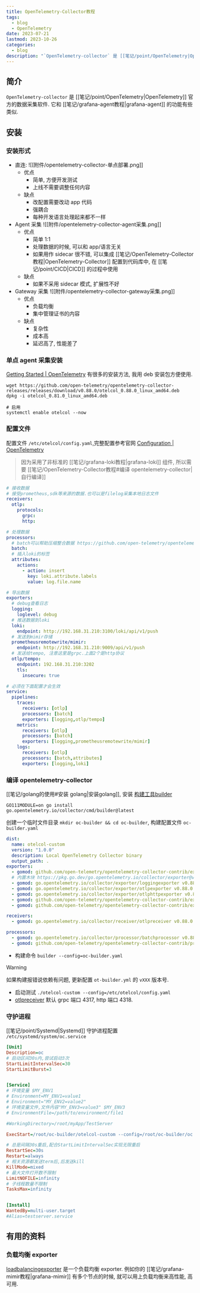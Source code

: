 ```yaml
---
title: OpenTelemetry-Collector教程
tags:
  - blog
  - OpenTelemetry
date: 2023-07-21
lastmod: 2023-10-26
categories:
  - blog
description: "`OpenTelemetry-collector` 是 [[笔记/point/OpenTelemetry|OpenTelemetry]] 官方的数据采集软件. 它和 [[笔记/grafana-agent教程|grafana-agent]] 的功能有些类似."
---
```


## 简介

`OpenTelemetry-collector` 是 [[笔记/point/OpenTelemetry|OpenTelemetry]] 官方的数据采集软件. 它和 [[笔记/grafana-agent教程|grafana-agent]] 的功能有些类似.

## 安装

### 安装形式

- 直连: ![[附件/opentelemetry-collector-单点部署.png]]
    - 优点
        - 简单, 方便开发测试
        - 上线不需要调整任何内容
    - 缺点
        - 改配置需要改动 app 代码
        - 强耦合
        - 每种开发语言处理起来都不一样
- Agent 采集 ![[附件/opentelemetry-collector-agent采集.png]]
    - 优点
        - 简单 1:1
        - 处理数据的时候, 可以和 app/语言无关
        - 如果用作 sidecar 很不错, 可以集成 [[笔记/OpenTelemetry-Collector教程|OpenTelemetry-Collector]] 配置到代码库中, 在 [[笔记/point/CICD|CICD]] 的过程中使用
    - 缺点
        - 如果不采用 sidecar 模式, 扩展性不好
- Gateway 采集 ![[附件/opentelemetry-collector-gateway采集.png]]
    - 优点
        - 负载均衡
        - 集中管理证书的内容
    - 缺点
        - 复杂性
        - 成本高
        - 延迟高了, 性能差了

### 单点 agent 采集安装

[Getting Started | OpenTelemetry](https://opentelemetry.io/docs/collector/getting-started/) 有很多的安装方法, 我用 deb 安装包方便使用.

```shell
wget https://github.com/open-telemetry/opentelemetry-collector-releases/releases/download/v0.88.0/otelcol_0.88.0_linux_amd64.deb
dpkg -i otelcol_0.81.0_linux_amd64.deb

# 启用
systemctl enable otelcol --now
```

### 配置文件

配置文件 `/etc/otelcol/config.yaml`,完整配置参考官网 [Configuration | OpenTelemetry](https://opentelemetry.io/docs/collector/configuration/)

> 因为采用了非标准的 [[笔记/grafana-loki教程|grafana-loki]] 组件, 所以需要 [[笔记/OpenTelemetry-Collector教程#编译 opentelemetry-collector|自行编译]]

```yml
# 接收数据
# 接受prometheus,sdk等来源的数据.也可以是filelog采集本地日志文件
receivers:
  otlp:
    protocols:
      grpc:
      http:

# 处理数据
processors:
  # batch可以帮助压缩整合数据 https://github.com/open-telemetry/opentelemetry-collector/blob/main/processor/batchprocessor/README.md
  batch:
  # 插入loki的标签
  attributes:
    actions:
      - action: insert
        key: loki.attribute.labels
        value: log.file.name

# 导出数据
exporters:
  # debug查看日志
  logging:
    loglevel: debug
  # 推送数据到loki
  loki:
    endpoint: http://192.168.31.210:3100/loki/api/v1/push
  # 发送到mimir存储
  prometheusremotewrite/mimir:
    endpoint: http://192.168.31.210:9009/api/v1/push
  # 发送给tempo, 注意这里是grpc.上面2个是http协议
  otlp/tempo:
    endpoint: 192.168.31.210:3202
    tls:  
      insecure: true

# 必须在下面配置才会生效
service:
  pipelines:
    traces:
      receivers: [otlp]
      processors: [batch]
      exporters: [logging,otlp/tempo]
    metrics:
      receivers: [otlp]
      processors: [batch]
      exporters: [logging,prometheusremotewrite/mimir]
    logs:
      receivers: [otlp]
      processors: [batch,attributes]
      exporters: [logging,loki]
```

### 编译 opentelemetry-collector

[[笔记/golang的使用#安装 golang|安装golang]], 安装 [构建工具builder](https://github.com/open-telemetry/opentelemetry-collector/tree/main/cmd/builder)

```shell
GO111MODULE=on go install go.opentelemetry.io/collector/cmd/builder@latest
```

创建一个临时文件目录 `mkdir oc-builder && cd oc-builder`, 构建配置文件 `oc-builder.yaml`

```yml
dist:
  name: otelcol-custom
  version: "1.0.0"
  description: Local OpenTelemetry Collector binary
  output_path: .
exporters:
  - gomod: github.com/open-telemetry/opentelemetry-collector-contrib/exporter/lokiexporter v0.88.0
  # 内置木块 https://pkg.go.dev/go.opentelemetry.io/collector/exporter@v0.81.0#section-directories
  - gomod: go.opentelemetry.io/collector/exporter/loggingexporter v0.88.0
  - gomod: go.opentelemetry.io/collector/exporter/otlpexporter v0.88.0
  - gomod: go.opentelemetry.io/collector/exporter/otlphttpexporter v0.88.0
  - gomod: github.com/open-telemetry/opentelemetry-collector-contrib/exporter/prometheusexporter v0.88.0
  - gomod: github.com/open-telemetry/opentelemetry-collector-contrib/exporter/prometheusremotewriteexporter v0.88.0

receivers:
  - gomod: go.opentelemetry.io/collector/receiver/otlpreceiver v0.88.0

processors:
  - gomod: go.opentelemetry.io/collector/processor/batchprocessor v0.88.0
  - gomod: github.com/open-telemetry/opentelemetry-collector-contrib/processor/attributesprocessor v0.88.0
```

- 构建命令 `builder --config=oc-builder.yaml`
> [!warning]
> 如果构建报错说依赖有问题, 更新配置 `ot-builder.yml` 的 `vXXX` 版本号.
- 启动测试 `./otelcol-custom --config=/etc/otelcol/config.yaml`
- [otlpreceiver](https://github.com/open-telemetry/opentelemetry-collector/blob/main/receiver/otlpreceiver/README.md) 默认 grpc 端口 4317, http 端口 4318.

### 守护进程

[[笔记/point/Systemd|Systemd]] 守护进程配置 `/etc/systemd/system/oc.service`

```ini
[Unit]
Description=oc
# 启动区间30s内,尝试启动3次
StartLimitIntervalSec=30
StartLimitBurst=3


[Service]
# 环境变量 $MY_ENV1
# Environment=MY_ENV1=value1
# Environment="MY_ENV2=value2"
# 环境变量文件,文件内容"MY_ENV3=value3" $MY_ENV3
# EnvironmentFile=/path/to/environment/file1

#WorkingDirectory=/root/myApp/TestServer

ExecStart=/root/oc-builder/otelcol-custom --config=/root/oc-builder/oc.yaml

# 总是间隔30s重启,配合StartLimitIntervalSec实现无限重启
RestartSec=30s 
Restart=always
# 相关资源都发送term后,后发送kill
KillMode=mixed
# 最大文件打开数不限制
LimitNOFILE=infinity
# 子线程数量不限制
TasksMax=infinity


[Install]
WantedBy=multi-user.target
#Alias=testserver.service
```

## 有用的资料

### 负载均衡 exporter

[loadbalancingexporter](https://github.com/open-telemetry/opentelemetry-collector-contrib/tree/main/exporter/loadbalancingexporter) 是一个负载均衡 exporter. 例如你的 [[笔记/grafana-mimir教程|grafana-mimir]] 有多个节点的时候, 就可以用上负载均衡来高性能, 高可用.
